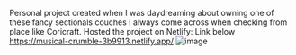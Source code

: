 Personal project created when I was daydreaming about owning one of these fancy sectionals couches I always come across when checking from place like Coricraft.
Hosted the project on Netlify:
Link below
https://musical-crumble-3b9913.netlify.app/
![image](https://github.com/bngcwayi/product-page/assets/122809309/56e81d8e-4073-4994-93df-052462e343c6)

